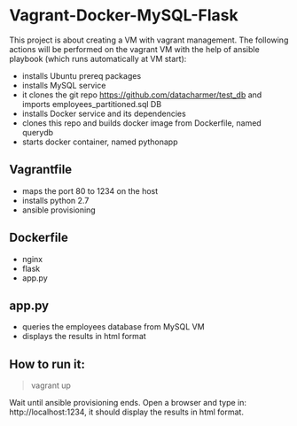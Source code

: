 # Vagrant-Docker-MySQL-Flask
This project is about creating a VM with vagrant management. 
The following actions will be performed on the vagrant VM with the help of ansible playbook (which runs automatically at VM start):
- installs Ubuntu prereq packages
- installs MySQL service
- it clones the git repo https://github.com/datacharmer/test_db and imports employees_partitioned.sql DB
- installs Docker service and its dependencies
- clones this repo and builds docker image from Dockerfile, named querydb
- starts docker container, named pythonapp

Vagrantfile
-----------
- maps the port 80 to 1234 on the host
- installs python 2.7
- ansible provisioning

Dockerfile
----------
- nginx
- flask
- app.py

app.py
------
- queries the employees database from MySQL VM
- displays the results in html format

How to run it:
--------------

> vagrant up

Wait until ansible provisioning ends. Open a browser and type in: http://localhost:1234, it should display the results in html format.
